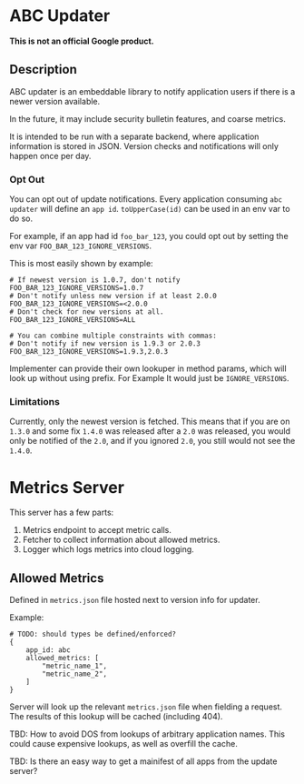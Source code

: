 # ABC Updater

**This is not an official Google product.**

## Description
ABC updater is an embeddable library to notify application users if there is
a newer version available.

In the future, it may include security bulletin features, and coarse metrics.

It is intended to be run with a separate backend, where application information
is stored in JSON. Version checks and notifications will only happen once per
day.

### Opt Out
You can opt out of update notifications. Every application consuming
`abc updater` will define an `app id`. `toUpperCase(id)` can be used in an
env var to do so.

For example, if an app had id `foo_bar_123`, you could opt out by setting the
env var `FOO_BAR_123_IGNORE_VERSIONS`.

This is most easily shown by example:

```shell
# If newest version is 1.0.7, don't notify
FOO_BAR_123_IGNORE_VERSIONS=1.0.7
# Don't notify unless new version if at least 2.0.0
FOO_BAR_123_IGNORE_VERSIONS=<2.0.0
# Don't check for new versions at all.
FOO_BAR_123_IGNORE_VERSIONS=ALL

# You can combine multiple constraints with commas:
# Don't notify if new version is 1.9.3 or 2.0.3 
FOO_BAR_123_IGNORE_VERSIONS=1.9.3,2.0.3
```

Implementer can provide their own lookuper in method params, which will
look up without using prefix. For Example It would just be `IGNORE_VERSIONS`.

### Limitations
Currently, only the newest version is fetched. This means that if you are on
`1.3.0` and some fix `1.4.0` was released after a `2.0` was released, you would
only be notified of the `2.0`, and if you ignored `2.0`, you still would not 
see the `1.4.0`.

# Metrics Server

This server has a few parts:

1. Metrics endpoint to accept metric calls.
2. Fetcher to collect information about allowed metrics.
3. Logger which logs metrics into cloud logging.


## Allowed Metrics
Defined in `metrics.json` file hosted next to version info for updater.

Example:
```
# TODO: should types be defined/enforced?
{
	app_id: abc
	allowed_metrics: [
		"metric_name_1",
		"metric_name_2",
	]
}
```

Server will look up the relevant `metrics.json` file when fielding a request.
The results of this lookup will be cached (including 404).

TBD: How to avoid DOS from lookups of arbitrary application names. This could
cause expensive lookups, as well as overfill the cache.

TBD: Is there an easy way to get a mainifest of all apps from the update server?

